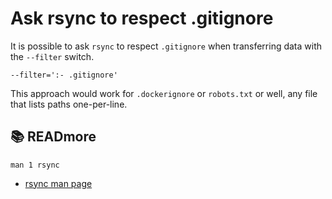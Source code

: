 # Ask rsync to respect .gitignore

It is possible to ask `rsync` to respect `.gitignore` when transferring data with the `--filter` switch.   


```
--filter=':- .gitignore'
```

This approach would work for `.dockerignore` or `robots.txt` or well, any file that lists paths one-per-line.

## 📚 READmore

```
man 1 rsync
```

- [rsync man page](https://linux.die.net/man/1/rsync) 
